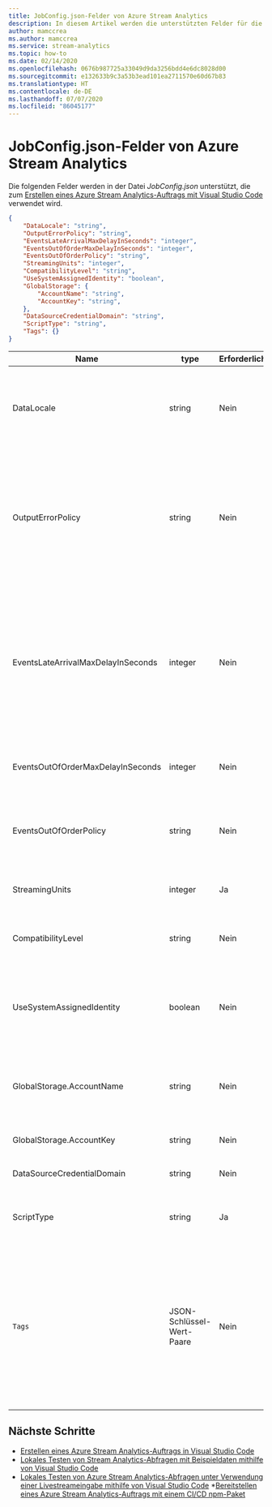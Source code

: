 ```yaml
---
title: JobConfig.json-Felder von Azure Stream Analytics
description: In diesem Artikel werden die unterstützten Felder für die Datei JobConfig.json von Azure Stream Analytics aufgelistet, die zum Erstellen von Aufträgen in Visual Studio Code verwendet wird.
author: mamccrea
ms.author: mamccrea
ms.service: stream-analytics
ms.topic: how-to
ms.date: 02/14/2020
ms.openlocfilehash: 0676b987725a33049d9da3256bdd4e6dc8028d00
ms.sourcegitcommit: e132633b9c3a53b3ead101ea2711570e60d67b83
ms.translationtype: HT
ms.contentlocale: de-DE
ms.lasthandoff: 07/07/2020
ms.locfileid: "86045177"
---
```

# <a name="azure-stream-analytics-jobconfigjson-fields"></a>JobConfig.json-Felder von Azure Stream Analytics

Die folgenden Felder werden in der Datei *JobConfig.json* unterstützt, die zum [Erstellen eines Azure Stream Analytics-Auftrags mit Visual Studio Code](quick-create-vs-code.md) verwendet wird.

```json
{
    "DataLocale": "string",
    "OutputErrorPolicy": "string",
    "EventsLateArrivalMaxDelayInSeconds": "integer",
    "EventsOutOfOrderMaxDelayInSeconds": "integer",
    "EventsOutOfOrderPolicy": "string",
    "StreamingUnits": "integer",
    "CompatibilityLevel": "string",
    "UseSystemAssignedIdentity": "boolean",
    "GlobalStorage": {
        "AccountName": "string",
        "AccountKey": "string",
    },
    "DataSourceCredentialDomain": "string",
    "ScriptType": "string",
    "Tags": {}
}
```

|Name|type|Erforderlich|value|
|----|----|--------|-----|
|DataLocale|string|Nein|Das Datengebietsschema des Stream Analytics-Auftrags. Wert sollte der Name eines unterstützten Auftrags sein. Standardeinstellung ist „en-US“, wenn keine Angabe gemacht wurde.|
|OutputErrorPolicy|string|Nein|Gibt die Richtlinie an, die auf Ereignisse angewendet werden soll, die bei der Ausgabe eintreffen und aufgrund einer fehlerhaften Formatierung (fehlende Spaltenwerte, Spaltenwerte falschen Typs oder falscher Größe) nicht in den externen Speicher geschrieben werden können. - Beenden oder Ablegen|
|EventsLateArrivalMaxDelayInSeconds|integer|Nein|Die maximal akzeptable Verzögerung in Sekunden, bei der verspätet eintreffende Ereignisse mit einbezogen werden könnten. Der unterstützte Bereich ist -1 bis 1814399 (20,23:59:59 Tage) und -1 wird verwendet, um die Wartezeit auf unbestimmte Zeit festzulegen. Wenn die Eigenschaft nicht vorhanden ist, wird sie so interpretiert, dass sie einen Wert von -1 hat.|
|EventsOutOfOrderMaxDelayInSeconds|integer|Nein|Die maximal akzeptable Verzögerung in Sekunden, bei der Störereignisse so angepasst werden können, dass sie wieder normal sind.|
|EventsOutOfOrderPolicy|string|Nein|Gibt die Richtlinie an, die auf Ereignisse angewendet werden soll, die im Eingangsereignisdatenstrom als Störereignisse ankommen. - Anpassen oder Ablegen|
|StreamingUnits|integer|Ja|Gibt die Anzahl der Streamingeinheiten an, die der Streamingauftrag verwendet.|
|CompatibilityLevel|string|Nein|Steuert bestimmte Laufzeitverhalten des Streamingauftrags. - Die folgenden Werte sind zulässig: „1.0“, „1.1“, „1.2“|
|UseSystemAssignedIdentity|boolean|Nein|Legen Sie „true“ fest, damit dieser Auftrag unter Verwendung einer verwalteten Azure Active Directory-Identität als er selbst mit anderen Azure-Diensten kommunizieren kann.|
|GlobalStorage.AccountName|string|Nein|Das globale Speicherkonto wird zum Speichern von Inhalten zu Ihrem Stream Analytics-Auftrag verwendet, z. B. Momentaufnahmen für die SQL-Verweisdaten.|
|GlobalStorage.AccountKey|string|Nein|Entsprechender Schlüssel für das globale Speicherkonto.|
|DataSourceCredentialDomain|string|Nein|Reservierte Eigenschaft für die lokale Speicherung von Anmeldeinformationen.|
|ScriptType|string|Ja|Reservierte Eigenschaft zur Angabe des Typs dieser Quelldatei. Akzeptabler Wert ist „JobConfig“ für „JobConfig.json“.|
|`Tags`|JSON-Schlüssel-Wert-Paare|Nein|Tags sind Name/Wert-Paare, die Ihnen das Kategorisieren von Ressourcen und die Anzeige einer konsolidierten Abrechnung ermöglichen, indem Sie dasselbe Tag auf mehrere Ressourcen und Ressourcengruppen anwenden. Bei Tagnamen wird nicht zwischen Groß- und Kleinschreibung unterschieden und bei Tagwerten wird die Groß- und Kleinschreibung beachtet.|

## <a name="next-steps"></a>Nächste Schritte

* [Erstellen eines Azure Stream Analytics-Auftrags in Visual Studio Code](quick-create-vs-code.md)
* [Lokales Testen von Stream Analytics-Abfragen mit Beispieldaten mithilfe von Visual Studio Code](visual-studio-code-local-run.md)
* [Lokales Testen von Azure Stream Analytics-Abfragen unter Verwendung einer Livestreameingabe mithilfe von Visual Studio Code](visual-studio-code-local-run-live-input.md)
*[Bereitstellen eines Azure Stream Analytics-Auftrags mit einem CI/CD npm-Paket](setup-cicd-vs-code.md)